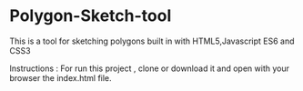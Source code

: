 # Polygon-Sketch-tool
This is a tool for sketching polygons built in with HTML5,Javascript ES6 and CSS3

Instructions : For run this project , clone or download it and open with your browser the index.html file.
